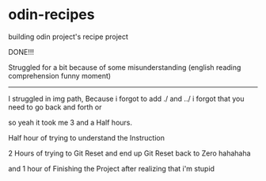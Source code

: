 # odin-recipes

<!-- I'm not good at english but i'm trying to understand everything but sometimes the message or instruction are confusing -->

building odin project's recipe project

DONE!!!

Struggled for a bit because of some misunderstanding (english reading comprehension funny moment)

---

I struggled in img path, Because i forgot to add ./ and ../ i forgot that you need to go back and forth or

so yeah it took me 3 and a Half hours.

Half hour of trying to understand the Instruction

2 Hours of trying to Git Reset and end up Git Reset back to Zero hahahaha

and 1 hour of Finishing the Project after realizing that i'm stupid
